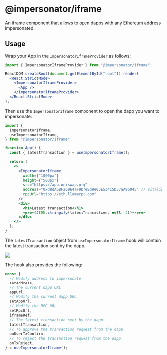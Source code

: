# @impersonator/iframe

An iframe component that allows to open dapps with any Ethereum address impersonated.

## Usage

Wrap your App in the `ImpersonatorIframeProvider` as follows:

```jsx
import { ImpersonatorIframeProvider } from "@impersonator/iframe";

ReactDOM.createRoot(document.getElementById("root")).render(
  <React.StrictMode>
    <ImpersonatorIframeProvider>
      <App />
    </ImpersonatorIframeProvider>
  </React.StrictMode>
);
```

Then use the `ImpersonatorIframe` component to open the dapp you want to impersonate:

```jsx
import {
  ImpersonatorIframe,
  useImpersonatorIframe,
} from "@impersonator/iframe";

function App() {
  const { latestTransaction } = useImpersonatorIframe();

  return (
    <>
      <ImpersonatorIframe
        width={"1000px"}
        height={"500px"}
        src="https://app.uniswap.org"
        address="0xd8dA6BF26964aF9D7eEd9e03E53415D37aA96045" // vitalik.eth
        rpcUrl="https://eth.llamarpc.com"
      />
      <div>
        <h1>Latest transaction</h1>
        <pre>{JSON.stringify(latestTransaction, null, 2)}</pre>
      </div>
    </>
  );
}
```

The `latestTransaction` object from `useImpersonatorIframe` hook will contain the latest transaction sent by the dapp.

<img src="https://raw.githubusercontent.com/impersonator-eth/iframe/master/.github/ss1.png">

The hook also provides the following:

```jsx
const {
  // Modify address to impersonate
  setAddress,
  // The current dapp URL
  appUrl,
  // Modify the current dapp URL
  setAppUrl,
  // Modify the RPC URL
  setRpcUrl,
  iframeRef,
  // The latest transaction sent by the dapp
  latestTransaction,
  // To approve the transaction request from the dapp
  onUserTxConfirm,
  // To reject the transaction request from the dapp
  onTxReject,
} = useImpersonatorIframe();
```
